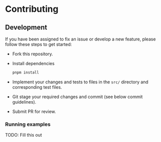 # Contributing

## Development

If you have been assigned to fix an issue or develop a new feature, please follow these steps to get started:

- Fork this repository.
- Install dependencies

  ```bash
  pnpm install
  ```

- Implement your changes and tests to files in the `src/` directory and corresponding test files.
- Git stage your required changes and commit (see below commit guidelines).
- Submit PR for review.

### Running examples

TODO: Fill this out
